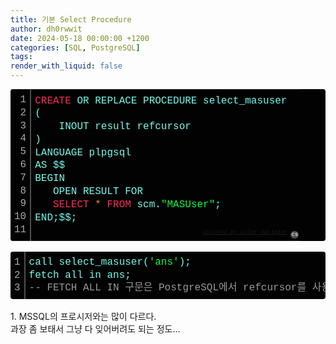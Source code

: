 ```yaml
---
title: 기본 Select Procedure
author: dh0rwwit
date: 2024-05-18 00:00:00 +1200
categories: [SQL, PostgreSQL]
tags: 
render_with_liquid: false
---
```


<div class="colorscripter-code" style="color:#75FCEC;font-family:Tahoma, 'Liberation Mono', Menlo, Courier, monospace !important; position:relative !important;overflow:auto"><table class="colorscripter-code-table" style="margin:0;padding:0;border:none;background-color:#020202;border-radius:4px;" cellspacing="0" cellpadding="0"><tr><td style="padding:6px;border-right:2px solid #4f4f4f"><div style="margin:0;padding:0;word-break:normal;text-align:right;color:#aaa;font-family:Tahoma, 'Liberation Mono', Menlo, Courier, monospace !important;line-height:130%"><div style="line-height:130%">1</div><div style="line-height:130%">2</div><div style="line-height:130%">3</div><div style="line-height:130%">4</div><div style="line-height:130%">5</div><div style="line-height:130%">6</div><div style="line-height:130%">7</div><div style="line-height:130%">8</div><div style="line-height:130%">9</div><div style="line-height:130%">10</div><div style="line-height:130%">11</div></div></td><td style="padding:6px 0;text-align:left"><div style="margin:0;padding:0;color:#75FCEC;font-family:Tahoma, 'Liberation Mono', Menlo, Courier, monospace !important;line-height:130%"><div style="padding:0 6px; white-space:pre; line-height:130%"><span style="color:#FA2F58">CREATE</span>&nbsp;OR&nbsp;REPLACE&nbsp;PROCEDURE&nbsp;select_masuser</div><div style="padding:0 6px; white-space:pre; line-height:130%">(</div><div style="padding:0 6px; white-space:pre; line-height:130%">&nbsp;&nbsp;&nbsp;&nbsp;INOUT&nbsp;result&nbsp;refcursor</div><div style="padding:0 6px; white-space:pre; line-height:130%">)</div><div style="padding:0 6px; white-space:pre; line-height:130%">LANGUAGE&nbsp;plpgsql</div><div style="padding:0 6px; white-space:pre; line-height:130%">AS&nbsp;$$</div><div style="padding:0 6px; white-space:pre; line-height:130%">BEGIN</div><div style="padding:0 6px; white-space:pre; line-height:130%">&nbsp;&nbsp;&nbsp;OPEN&nbsp;RESULT&nbsp;FOR</div><div style="padding:0 6px; white-space:pre; line-height:130%">&nbsp;&nbsp;&nbsp;<span style="color:#FA2F58">SELECT</span>&nbsp;<span style="color:#75FCEC"></span><span style="color:#FD8F04">*</span>&nbsp;<span style="color:#FA2F58">FROM</span>&nbsp;scm.<span style="color:#07FD41">"MASUser"</span>;</div><div style="padding:0 6px; white-space:pre; line-height:130%">END;$$;</div><div style="padding:0 6px; white-space:pre; line-height:130%">&nbsp;</div></div><div style="text-align:right;margin-top:-13px;margin-right:5px;font-size:9px;font-style:italic"><a href="http://colorscripter.com/info#e" target="_blank" style="color:#4f4f4ftext-decoration:none">Colored by Color Scripter</a></div></td><td style="vertical-align:bottom;padding:0 2px 4px 0">
<a href="http://colorscripter.com/info#e" target="_blank" style="text-decoration:none;color:white"><span style="font-size:9px;word-break:normal;background-color:#4f4f4f;color:white;border-radius:10px;padding:1px">cs</span></a></td></tr></table></div>

<br>

<div class="colorscripter-code" style="color:#75FCEC;font-family:Tahoma, 'Liberation Mono', Menlo, Courier, monospace !important; position:relative !important;overflow:auto"><table class="colorscripter-code-table" style="margin:0;padding:0;border:none;background-color:#020202;border-radius:4px;" cellspacing="0" cellpadding="0"><tr><td style="padding:6px;border-right:2px solid #4f4f4f"><div style="margin:0;padding:0;word-break:normal;text-align:right;color:#aaa;font-family:Tahoma, 'Liberation Mono', Menlo, Courier, monospace !important;line-height:130%"><div style="line-height:130%">1</div><div style="line-height:130%">2</div><div style="line-height:130%">3</div></div></td><td style="padding:6px 0;text-align:left"><div style="margin:0;padding:0;color:#75FCEC;font-family:Tahoma, 'Liberation Mono', Menlo, Courier, monospace !important;line-height:130%"><div style="padding:0 6px; white-space:pre; line-height:130%">call&nbsp;select_masuser(<span style="color:#07FD41">'ans'</span>);</div><div style="padding:0 6px; white-space:pre; line-height:130%">fetch&nbsp;all&nbsp;in&nbsp;ans;</div><div style="padding:0 6px; white-space:pre; line-height:130%"><span style="color:#999999">--&nbsp;FETCH&nbsp;ALL&nbsp;IN&nbsp;구문은&nbsp;PostgreSQL에서&nbsp;refcursor를&nbsp;사용하여&nbsp;커서의&nbsp;모든&nbsp;행을&nbsp;가져올&nbsp;때&nbsp;사용</span></div></div></td><td style="vertical-align:bottom;padding:0 2px 4px 0"><a href="http://colorscripter.com/info#e" target="_blank" style="text-decoration:none;color:white"><span style="font-size:9px;word-break:normal;background-color:#4f4f4f;color:white;border-radius:10px;padding:1px">cs</span></a></td></tr></table></div>

<BR>
1. MSSQL의 프로시저와는 많이 다르다. <BR>
과장 좀 보태서 그냥 다 잊어버려도 되는 정도...